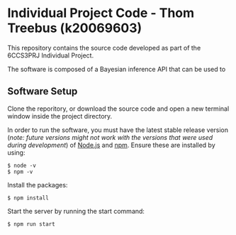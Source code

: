 # Individual Project Code - Thom Treebus (k20069603)
This repository contains the source code developed as part of the 6CCS3PRJ Individual Project.

The software is composed of a Bayesian inference API that can be used to 
## Software Setup
Clone the reporitory, or download the source code and open a new terminal window inside the project directory.

In order to run the software, you must have the latest stable release version (*note: future versions might not work with the versions that were used during development*) of [Node.js](https://nodejs.org/en/) and [npm](https://www.npmjs.com/). Ensure these are installed by using:
```
$ node -v
$ npm -v
```

Install the packages:
```
$ npm install
```

Start the server by running the start command:

```
$ npm run start
```
